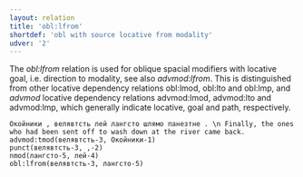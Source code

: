 ```yaml
---
layout: relation
title: 'obl:lfrom'
shortdef: 'obl with source locative from modality'
udver: '2'
---
```


The _obl:lfrom_ relation is used for oblique spacial modifiers with locative goal, i.e. direction to modality,
see also _advmod:lfrom_.
This is distinguished from other locative dependency relations obl:lmod, obl:lto and obl:lmp,
and _advmod_ locative dependency relations advmod:lmod, advmod:lto and advmod:lmp,
which generally indicate locative, goal and path, respectively.

~~~ sdparse
Окойники , велявтсть лей лангсто шлямо панезтне . \n Finally, the ones who had been sent off to wash down at the river came back.
advmod:tmod(велявтсть-3, Окойники-1)
punct(велявтсть-3, ,-2)
nmod(лангсто-5, лей-4)
obl:lfrom(велявтсть-3, лангсто-5)
~~~


<!-- Interlanguage links updated Út 9. května 2023, 20:04:28 CEST -->
